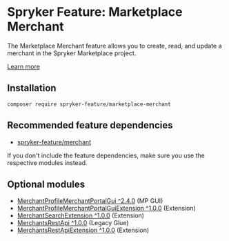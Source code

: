 # Spryker Feature: Marketplace Merchant

The Marketplace Merchant feature allows you to create, read, and update a merchant in the Spryker Marketplace project.

[Learn more](https://docs.spryker.com/docs/pbc/all/merchant-management/202307.0/marketplace/marketplace-merchant-feature-overview/marketplace-merchant-feature-overview.html)

## Installation

```
composer require spryker-feature/marketplace-merchant
```

## Recommended feature dependencies
- [spryker-feature/merchant](https://github.com/spryker-feature/merchant)

If you don't include the feature dependencies, make sure you use the respective modules instead.

## Optional modules
- [MerchantProfileMerchantPortalGui ^2.4.0](https://github.com/spryker/merchant-profile-merchant-portal-gui) (MP GUI)
- [MerchantProfileMerchantPortalGuiExtension ^1.0.0](https://github.com/spryker/merchant-profile-merchant-portal-gui-extension) (Extension)
- [MerchantSearchExtension ^1.0.0](https://github.com/spryker/merchant-search-extension) (Extension)
- [MerchantsRestApi ^1.0.0](https://github.com/spryker/merchants-rest-api) (Legacy Glue)
- [MerchantsRestApiExtension ^1.0.0](https://github.com/spryker/merchants-rest-api-extension) (Extension)
